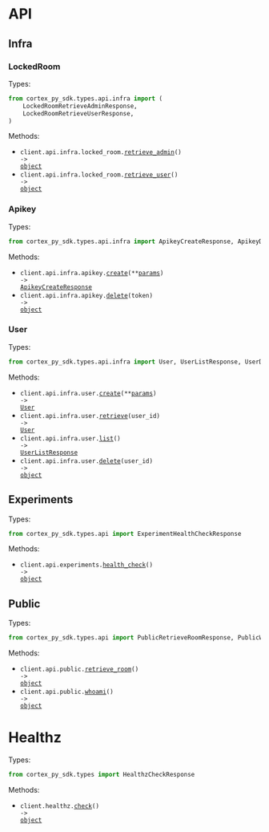 # API

## Infra

### LockedRoom

Types:

```python
from cortex_py_sdk.types.api.infra import (
    LockedRoomRetrieveAdminResponse,
    LockedRoomRetrieveUserResponse,
)
```

Methods:

- <code title="get /api/infra/locked-room/admin">client.api.infra.locked_room.<a href="./src/cortex_py_sdk/resources/api/infra/locked_room.py">retrieve_admin</a>() -> <a href="./src/cortex_py_sdk/types/api/infra/locked_room_retrieve_admin_response.py">object</a></code>
- <code title="get /api/infra/locked-room/user">client.api.infra.locked_room.<a href="./src/cortex_py_sdk/resources/api/infra/locked_room.py">retrieve_user</a>() -> <a href="./src/cortex_py_sdk/types/api/infra/locked_room_retrieve_user_response.py">object</a></code>

### Apikey

Types:

```python
from cortex_py_sdk.types.api.infra import ApikeyCreateResponse, ApikeyDeleteResponse
```

Methods:

- <code title="post /api/infra/apikey">client.api.infra.apikey.<a href="./src/cortex_py_sdk/resources/api/infra/apikey.py">create</a>(\*\*<a href="src/cortex_py_sdk/types/api/infra/apikey_create_params.py">params</a>) -> <a href="./src/cortex_py_sdk/types/api/infra/apikey_create_response.py">ApikeyCreateResponse</a></code>
- <code title="delete /api/infra/apikey/{token}">client.api.infra.apikey.<a href="./src/cortex_py_sdk/resources/api/infra/apikey.py">delete</a>(token) -> <a href="./src/cortex_py_sdk/types/api/infra/apikey_delete_response.py">object</a></code>

### User

Types:

```python
from cortex_py_sdk.types.api.infra import User, UserListResponse, UserDeleteResponse
```

Methods:

- <code title="post /api/infra/user">client.api.infra.user.<a href="./src/cortex_py_sdk/resources/api/infra/user.py">create</a>(\*\*<a href="src/cortex_py_sdk/types/api/infra/user_create_params.py">params</a>) -> <a href="./src/cortex_py_sdk/types/api/infra/user.py">User</a></code>
- <code title="get /api/infra/user/{user_id}">client.api.infra.user.<a href="./src/cortex_py_sdk/resources/api/infra/user.py">retrieve</a>(user_id) -> <a href="./src/cortex_py_sdk/types/api/infra/user.py">User</a></code>
- <code title="get /api/infra/user">client.api.infra.user.<a href="./src/cortex_py_sdk/resources/api/infra/user.py">list</a>() -> <a href="./src/cortex_py_sdk/types/api/infra/user_list_response.py">UserListResponse</a></code>
- <code title="delete /api/infra/user/{user_id}">client.api.infra.user.<a href="./src/cortex_py_sdk/resources/api/infra/user.py">delete</a>(user_id) -> <a href="./src/cortex_py_sdk/types/api/infra/user_delete_response.py">object</a></code>

## Experiments

Types:

```python
from cortex_py_sdk.types.api import ExperimentHealthCheckResponse
```

Methods:

- <code title="get /api/experiments/health">client.api.experiments.<a href="./src/cortex_py_sdk/resources/api/experiments.py">health_check</a>() -> <a href="./src/cortex_py_sdk/types/api/experiment_health_check_response.py">object</a></code>

## Public

Types:

```python
from cortex_py_sdk.types.api import PublicRetrieveRoomResponse, PublicWhoamiResponse
```

Methods:

- <code title="get /api/public/room">client.api.public.<a href="./src/cortex_py_sdk/resources/api/public.py">retrieve_room</a>() -> <a href="./src/cortex_py_sdk/types/api/public_retrieve_room_response.py">object</a></code>
- <code title="get /api/public/whoami">client.api.public.<a href="./src/cortex_py_sdk/resources/api/public.py">whoami</a>() -> <a href="./src/cortex_py_sdk/types/api/public_whoami_response.py">object</a></code>

# Healthz

Types:

```python
from cortex_py_sdk.types import HealthzCheckResponse
```

Methods:

- <code title="get /healthz">client.healthz.<a href="./src/cortex_py_sdk/resources/healthz.py">check</a>() -> <a href="./src/cortex_py_sdk/types/healthz_check_response.py">object</a></code>
